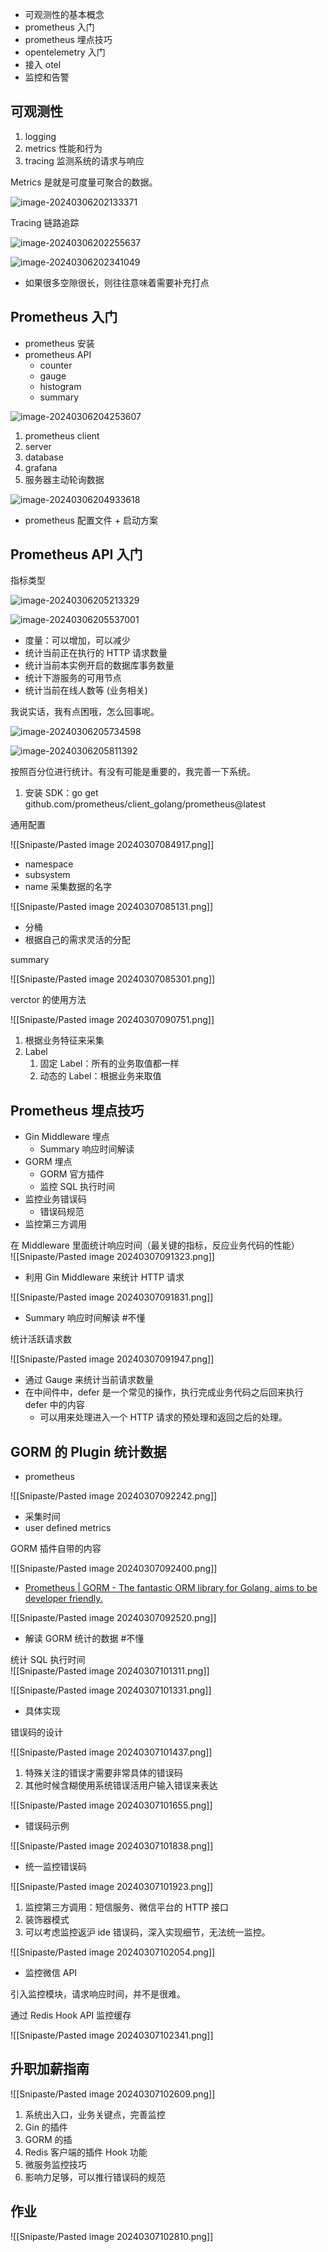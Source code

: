 - 可观测性的基本概念
- prometheus 入门
- prometheus 埋点技巧
- opentelemetry 入门
- 接入 otel
- 监控和告警

## 可观测性

1. logging
2. metrics 性能和行为
3. tracing 监测系统的请求与响应

Metrics 是就是可度量可聚合的数据。

![image-20240306202133371](C:\Users\zhang\AppData\Roaming\Typora\typora-user-images\image-20240306202133371.png)

Tracing 链路追踪

![image-20240306202255637](C:\Users\zhang\AppData\Roaming\Typora\typora-user-images\image-20240306202255637.png)

![image-20240306202341049](C:\Users\zhang\AppData\Roaming\Typora\typora-user-images\image-20240306202341049.png)

- 如果很多空隙很长，则往往意味着需要补充打点

## Prometheus 入门

- prometheus 安装
- prometheus API
  - counter
  - gauge
  - histogram
  - summary

![image-20240306204253607](C:\Users\zhang\AppData\Roaming\Typora\typora-user-images\image-20240306204253607.png)

1. prometheus client
2. server
3. database
4. grafana
5. 服务器主动轮询数据

![image-20240306204933618](C:\Users\zhang\AppData\Roaming\Typora\typora-user-images\image-20240306204933618.png)

- prometheus 配置文件 + 启动方案

## Prometheus API 入门

指标类型

![image-20240306205213329](C:\Users\zhang\AppData\Roaming\Typora\typora-user-images\image-20240306205213329.png)

![image-20240306205537001](C:\Users\zhang\AppData\Roaming\Typora\typora-user-images\image-20240306205537001.png)

- 度量：可以增加，可以减少
- 统计当前正在执行的 HTTP 请求数量
- 统计当前本实例开启的数据库事务数量
- 统计下游服务的可用节点
- 统计当前在线人数等 (业务相关)

我说实话，我有点困哦，怎么回事呢。

![image-20240306205734598](C:\Users\zhang\AppData\Roaming\Typora\typora-user-images\image-20240306205734598.png)

![image-20240306205811392](C:\Users\zhang\AppData\Roaming\Typora\typora-user-images\image-20240306205811392.png)

按照百分位进行统计。有没有可能是重要的，我完善一下系统。

1. 安装 SDK：go get github.com/prometheus/client_golang/prometheus@latest

通用配置

![[Snipaste/Pasted image 20240307084917.png]]

- namespace
- subsystem
- name 采集数据的名字

![[Snipaste/Pasted image 20240307085131.png]]

- 分桶
- 根据自己的需求灵活的分配

summary

![[Snipaste/Pasted image 20240307085301.png]]

verctor 的使用方法

![[Snipaste/Pasted image 20240307090751.png]]

1. 根据业务特征来采集
2. Label  
	1. 固定 Label：所有的业务取值都一样
	2. 动态的 Label：根据业务来取值

## Prometheus 埋点技巧

- Gin Middleware 埋点
	- Summary 响应时间解读
- GORM 埋点
	- GORM 官方插件
	- 监控 SQL 执行时间
- 监控业务错误码
	- 错误码规范
- 监控第三方调用

在 Middleware 里面统计响应时间（最关键的指标，反应业务代码的性能）  
![[Snipaste/Pasted image 20240307091323.png]]

- 利用 Gin Middleware 来统计 HTTP 请求

![[Snipaste/Pasted image 20240307091831.png]]

- Summary 响应时间解读 #不懂

统计活跃请求数

![[Snipaste/Pasted image 20240307091947.png]]

- 通过 Gauge 来统计当前请求数量
- 在中间件中，defer 是一个常见的操作，执行完成业务代码之后回来执行 defer 中的内容
	- 可以用来处理进入一个 HTTP 请求的预处理和返回之后的处理。

## GORM 的 Plugin 统计数据

- prometheus

![[Snipaste/Pasted image 20240307092242.png]]

- 采集时间
- user defined metrics

GORM 插件自带的内容

![[Snipaste/Pasted image 20240307092400.png]]

- [Prometheus | GORM - The fantastic ORM library for Golang, aims to be developer friendly.](https://gorm.io/docs/prometheus.html)

![[Snipaste/Pasted image 20240307092520.png]]

- 解读 GORM 统计的数据 #不懂

统计 SQL 执行时间  
![[Snipaste/Pasted image 20240307101311.png]]

![[Snipaste/Pasted image 20240307101331.png]]

- 具体实现

错误码的设计

![[Snipaste/Pasted image 20240307101437.png]]

1. 特殊关注的错误才需要非常具体的错误码
2. 其他时候含糊使用系统错误活用户输入错误来表达

![[Snipaste/Pasted image 20240307101655.png]]

- 错误码示例

![[Snipaste/Pasted image 20240307101838.png]]

- 统一监控错误码

![[Snipaste/Pasted image 20240307101923.png]]

1. 监控第三方调用：短信服务、微信平台的 HTTP 接口
2. 装饰器模式
3. 可以考虑监控返沪 ide 错误码，深入实现细节，无法统一监控。

![[Snipaste/Pasted image 20240307102054.png]]

- 监控微信 API

引入监控模块，请求响应时间，并不是很难。

通过 Redis Hook API 监控缓存

![[Snipaste/Pasted image 20240307102341.png]]

## 升职加薪指南

![[Snipaste/Pasted image 20240307102609.png]]

1. 系统出入口，业务关键点，完善监控
2. Gin 的插件
3. GORM 的插
4. Redis 客户端的插件 Hook 功能
5. 微服务监控技巧
6. 影响力足够，可以推行错误码的规范

## 作业

![[Snipaste/Pasted image 20240307102810.png]]

